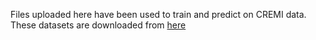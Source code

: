 Files uploaded here have been used to train and predict on CREMI data.
These datasets are downloaded from [here](https://github.com/nilsec/micron_data)
